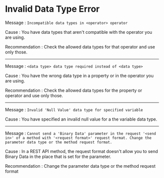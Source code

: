 # Invalid Data Type Error

Message
:   `Incompatible data types in <operator> operator`

Cause
:   You have data types that aren't compatible with the operator you are using.

Recommendation
:       Check the allowed data types for that operator and use only those.

---
  
Message
:   `<data type> data type required instead of <data type>`

Cause
:   You have the wrong data type in a property or in the operator you are using.

Recommendation
:      Check the allowed data types for the property or operator and use only those.

---

Message
:  `Invalid 'Null Value' data type for specified variable`

Cause
:   You have specified an invalid null value for a the variable data type.

---

Message
:   `Cannot send a 'Binary Data' parameter in the request '<send in>' of a method with '<request format>' request format. Change the parameter data type or the method request format.`

Cause
:    In a REST API method, the request format doesn't allow you to send Binary Data in the place that is set for the parameter.

Recommendation 
:    Change the parameter data type or the method request format
